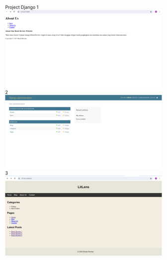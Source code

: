 Project Django
1
![Home Page](https://github.com/chelsisiola/DjangoProject/blob/main/mysite/Sc%20Django/Home%20awal.png)
2
![Dashboard](https://raw.githubusercontent.com/chelsisiola/DjangoProject/main/mysite/Sc%20Django/dashboard.png)
3
![Home Page](https://github.com/chelsisiola/DjangoProject/raw/main/mysite/Sc%20Django/Home.png)
